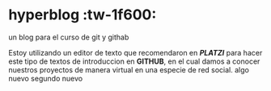 # hyperblog :tw-1f600:

un blog para el curso de git y githab

Estoy utilizando un editor de texto que recomendaron en ***PLATZI*** para hacer este tipo de textos de introduccion en **GITHUB**, en el cual damos a conocer nuestros proyectos de manera virtual en una especie de red social.
algo nuevo
segundo nuevo
